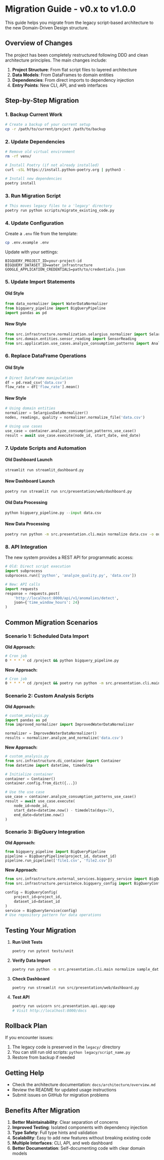 # Migration Guide - v0.x to v1.0.0

This guide helps you migrate from the legacy script-based architecture to the new Domain-Driven Design structure.

## Overview of Changes

The project has been completely restructured following DDD and clean architecture principles. The main changes include:

1. **Project Structure**: From flat script files to layered architecture
2. **Data Models**: From DataFrames to domain entities
3. **Dependencies**: From direct imports to dependency injection
4. **Entry Points**: New CLI, API, and web interfaces

## Step-by-Step Migration

### 1. Backup Current Work

```bash
# Create a backup of your current setup
cp -r /path/to/current/project /path/to/backup
```

### 2. Update Dependencies

```bash
# Remove old virtual environment
rm -rf venv/

# Install Poetry (if not already installed)
curl -sSL https://install.python-poetry.org | python3 -

# Install new dependencies
poetry install
```

### 3. Run Migration Script

```bash
# This moves legacy files to a 'legacy' directory
poetry run python scripts/migrate_existing_code.py
```

### 4. Update Configuration

Create a `.env` file from the template:

```bash
cp .env.example .env
```

Update with your settings:
```env
BIGQUERY_PROJECT_ID=your-project-id
BIGQUERY_DATASET_ID=water_infrastructure
GOOGLE_APPLICATION_CREDENTIALS=path/to/credentials.json
```

### 5. Update Import Statements

#### Old Style
```python
from data_normalizer import WaterDataNormalizer
from bigquery_pipeline import BigQueryPipeline
import pandas as pd
```

#### New Style
```python
from src.infrastructure.normalization.selargius_normalizer import SelargiusDataNormalizer
from src.domain.entities.sensor_reading import SensorReading
from src.application.use_cases.analyze_consumption_patterns import AnalyzeConsumptionPatternsUseCase
```

### 6. Replace DataFrame Operations

#### Old Style
```python
# Direct DataFrame manipulation
df = pd.read_csv('data.csv')
flow_rate = df['flow_rate'].mean()
```

#### New Style
```python
# Using domain entities
normalizer = SelargiusDataNormalizer()
nodes, readings, quality = normalizer.normalize_file('data.csv')

# Using use cases
use_case = container.analyze_consumption_patterns_use_case()
result = await use_case.execute(node_id, start_date, end_date)
```

### 7. Update Scripts and Automation

#### Old Dashboard Launch
```bash
streamlit run streamlit_dashboard.py
```

#### New Dashboard Launch
```bash
poetry run streamlit run src/presentation/web/dashboard.py
```

#### Old Data Processing
```python
python bigquery_pipeline.py --input data.csv
```

#### New Data Processing
```bash
poetry run python -m src.presentation.cli.main normalize data.csv -o output
```

### 8. API Integration

The new system provides a REST API for programmatic access:

```python
# Old: Direct script execution
import subprocess
subprocess.run(['python', 'analyze_quality.py', 'data.csv'])

# New: API calls
import requests
response = requests.post(
    'http://localhost:8000/api/v1/anomalies/detect',
    json={'time_window_hours': 24}
)
```

## Common Migration Scenarios

### Scenario 1: Scheduled Data Import

**Old Approach:**
```bash
# Cron job
0 * * * * cd /project && python bigquery_pipeline.py
```

**New Approach:**
```bash
# Cron job
0 * * * * cd /project && poetry run python -m src.presentation.cli.main normalize /data/latest.csv
```

### Scenario 2: Custom Analysis Scripts

**Old Approach:**
```python
# custom_analysis.py
import pandas as pd
from improved_normalizer import ImprovedWaterDataNormalizer

normalizer = ImprovedWaterDataNormalizer()
results = normalizer.analyze_and_normalize('data.csv')
```

**New Approach:**
```python
# custom_analysis.py
from src.infrastructure.di_container import Container
from datetime import datetime, timedelta

# Initialize container
container = Container()
container.config.from_dict({...})

# Use the use case
use_case = container.analyze_consumption_patterns_use_case()
result = await use_case.execute(
    node_id=node_id,
    start_date=datetime.now() - timedelta(days=7),
    end_date=datetime.now()
)
```

### Scenario 3: BigQuery Integration

**Old Approach:**
```python
from bigquery_pipeline import BigQueryPipeline
pipeline = BigQueryPipeline(project_id, dataset_id)
pipeline.run_pipeline(['file1.csv', 'file2.csv'])
```

**New Approach:**
```python
from src.infrastructure.external_services.bigquery_service import BigQueryService
from src.infrastructure.persistence.bigquery_config import BigQueryConfig

config = BigQueryConfig(
    project_id=project_id,
    dataset_id=dataset_id
)
service = BigQueryService(config)
# Use repository pattern for data operations
```

## Testing Your Migration

1. **Run Unit Tests**
   ```bash
   poetry run pytest tests/unit
   ```

2. **Verify Data Import**
   ```bash
   poetry run python -m src.presentation.cli.main normalize sample_data.csv --dry-run
   ```

3. **Check Dashboard**
   ```bash
   poetry run streamlit run src/presentation/web/dashboard.py
   ```

4. **Test API**
   ```bash
   poetry run uvicorn src.presentation.api.app:app
   # Visit http://localhost:8000/docs
   ```

## Rollback Plan

If you encounter issues:

1. The legacy code is preserved in the `legacy/` directory
2. You can still run old scripts: `python legacy/script_name.py`
3. Restore from backup if needed

## Getting Help

- Check the architecture documentation: `docs/architecture/overview.md`
- Review the README for updated usage instructions
- Submit issues on GitHub for migration problems

## Benefits After Migration

1. **Better Maintainability**: Clear separation of concerns
2. **Improved Testing**: Isolated components with dependency injection
3. **Type Safety**: Full type hints and validation
4. **Scalability**: Easy to add new features without breaking existing code
5. **Multiple Interfaces**: CLI, API, and web dashboard
6. **Better Documentation**: Self-documenting code with clear domain models